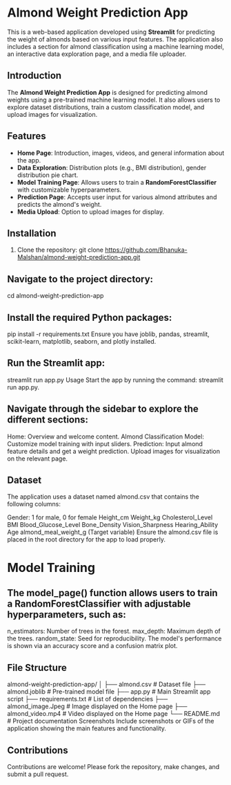 # Almond Weight Prediction App
This is a web-based application developed using **Streamlit** for predicting the weight of almonds based on various input features. The application also includes a section for almond classification using a machine learning model, an interactive data exploration page, and a media file uploader.

  
## Introduction
The **Almond Weight Prediction App** is designed for predicting almond weights using a pre-trained machine learning model. It also allows users to explore dataset distributions, train a custom classification model, and upload images for visualization.


## Features
- **Home Page**: Introduction, images, videos, and general information about the app.
- **Data Exploration**: Distribution plots (e.g., BMI distribution), gender distribution pie chart.
- **Model Training Page**: Allows users to train a **RandomForestClassifier** with customizable hyperparameters.
- **Prediction Page**: Accepts user input for various almond attributes and predicts the almond's weight.
- **Media Upload**: Option to upload images for display.


## Installation
1. Clone the repository:
   git clone https://github.com/Bhanuka-Malshan/almond-weight-prediction-app.git
 

## Navigate to the project directory:
cd almond-weight-prediction-app


## Install the required Python packages:
pip install -r requirements.txt
Ensure you have joblib, pandas, streamlit, scikit-learn, matplotlib, seaborn, and plotly installed.


## Run the Streamlit app:
streamlit run app.py
Usage
Start the app by running the command: streamlit run app.py.


## Navigate through the sidebar to explore the different sections:
Home: Overview and welcome content.
Almond Classification Model: Customize model training with input sliders.
Prediction: Input almond feature details and get a weight prediction.
Upload images for visualization on the relevant page.


## Dataset
The application uses a dataset named almond.csv that contains the following columns:


Gender: 1 for male, 0 for female
Height_cm
Weight_kg
Cholesterol_Level
BMI
Blood_Glucose_Level
Bone_Density
Vision_Sharpness
Hearing_Ability
Age
almond_meal_weight_g (Target variable)
Ensure the almond.csv file is placed in the root directory for the app to load properly.


# Model Training
## The model_page() function allows users to train a RandomForestClassifier with adjustable hyperparameters, such as:


n_estimators: Number of trees in the forest.
max_depth: Maximum depth of the trees.
random_state: Seed for reproducibility.
The model's performance is shown via an accuracy score and a confusion matrix plot.


## File Structure
almond-weight-prediction-app/
│
├── almond.csv                   # Dataset file
├── almond.joblib                # Pre-trained model file
├── app.py                       # Main Streamlit app script
├── requirements.txt             # List of dependencies
├── almond_image.Jpeg            # Image displayed on the Home page
├── almond_video.mp4             # Video displayed on the Home page
└── README.md                    # Project documentation
Screenshots
Include screenshots or GIFs of the application showing the main features and functionality.


## Contributions
Contributions are welcome! Please fork the repository, make changes, and submit a pull request.
